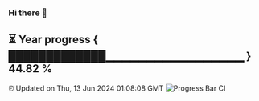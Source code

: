 ### Hi there 👋
⏳ Year progress { █████████████▁▁▁▁▁▁▁▁▁▁▁▁▁▁▁▁▁ } 44.82 %
---
⏰ Updated on Thu, 13 Jun 2024 01:08:08 GMT
![Progress Bar CI](https://github.com/liununu/liununu/workflows/Progress%20Bar%20CI/badge.svg)
